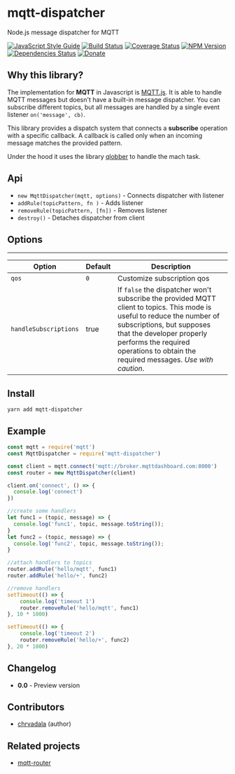 # mqtt-dispatcher 
Node.js message dispatcher for MQTT

[![JavaScript Style Guide](https://img.shields.io/badge/code_style-standard.js-brightgreen.svg)](https://standardjs.com)
[![Build Status](https://travis-ci.org/chrvadala/mqtt-dispatcher.svg?branch=master)](https://travis-ci.org/chrvadala/mqtt-dispatcher)
[![Coverage Status](https://coveralls.io/repos/github/chrvadala/mqtt-dispatcher/badge.svg?branch=master)](https://coveralls.io/github/chrvadala/mqtt-dispatcher?branch=master)
[![NPM Version](https://img.shields.io/npm/v/mqtt-dispatcher.svg)](https://www.npmjs.com/package/mqtt-dispatcher)
[![Dependencies Status](https://david-dm.org/chrvadala/mqtt-dispatcher/status.svg)](https://david-dm.org/chrvadala/mqtt-dispatcher)
[![Donate](https://img.shields.io/badge/donate-PayPal-green.svg)](https://www.paypal.me/chrvadala/25)


## Why this library?
The implementation for **MQTT** in Javascript is [MQTT.js](https://github.com/mqttjs/MQTT.js). It is able to handle MQTT messages but doesn't have
a built-in message dispatcher. You can subscribe different topics, but all messages are handled by a single event listener `on('message', cb)`.

This library provides a dispatch system that connects a **subscribe** operation with a specific callback. A callback is called only when an incoming message matches the provided pattern.

Under the hood it uses the library [qlobber](https://github.com/davedoesdev/qlobber) to handle the mach task.

## Api
- `new MqttDispatcher(mqtt, options)` - Connects dispatcher with listener
- `addRule(topicPattern, fn )` - Adds listener
- `removeRule(topicPattern, [fn])` - Removes listener
- `destroy()` - Detaches dispatcher from client

## Options

----------------
| Option | Default | Description |
|---|---|---|
| `qos` | `0` | Customize subscription qos |
| `handleSubscriptions` | true |  If `false` the dispatcher won't subscribe the provided MQTT client to topics. This mode is useful to reduce the number of subscriptions, but supposes that the developer properly performs the required operations to obtain the required messages. _Use with caution_. |

## Install
````
yarn add mqtt-dispatcher
````

## Example
```javascript
const mqtt = require('mqtt')
const MqttDispatcher = require('mqtt-dispatcher')

const client = mqtt.connect('mqtt://broker.mqttdashboard.com:8000')
const router = new MqttDispatcher(client)

client.on('connect', () => {
  console.log('connect')
})

//create some handlers
let func1 = (topic, message) => {
  console.log('func1', topic, message.toString());
}
let func2 = (topic, message) => {
  console.log('func2', topic, message.toString());
}

//attach handlers to topics
router.addRule('hello/mqtt', func1)
router.addRule('hello/+', func2)

//remove handlers
setTimeout(() => {
    console.log('timeout 1')
    router.removeRule('hello/mqtt', func1)
}, 10 * 1000)

setTimeout(() => {
    console.log('timeout 2')
    router.removeRule('hello/+', func2)
}, 20 * 1000)

```

## Changelog
- **0.0** - Preview version

## Contributors
- [chrvadala](https://github.com/chrvadala) (author)

## Related projects
- [mqtt-router](https://www.npmjs.com/package/mqtt-router)
